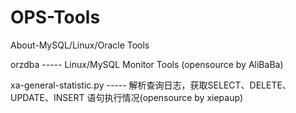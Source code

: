 # OPS-Tools
About-MySQL/Linux/Oracle  Tools 

orzdba                         ----- Linux/MySQL Monitor Tools (opensource by AliBaBa)

xa-general-statistic.py        ----- 解析查询日志，获取SELECT、DELETE、UPDATE、INSERT 语句执行情况(opensource by xiepaup)
